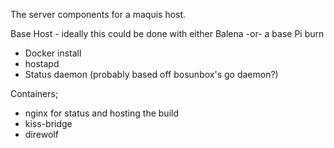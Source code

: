 The server components for a maquis host.

Base Host - ideally this could be done with either Balena -or- a base Pi burn
- Docker install
- hostapd
- Status daemon (probably based off bosunbox's go daemon?)

Containers;
- nginx for status and hosting the build
- kiss-bridge
- direwolf

